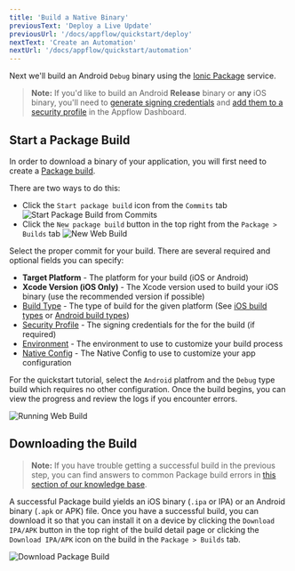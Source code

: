 ```yaml
---
title: 'Build a Native Binary'
previousText: 'Deploy a Live Update'
previousUrl: '/docs/appflow/quickstart/deploy'
nextText: 'Create an Automation'
nextUrl: '/docs/appflow/quickstart/automation'
---
```



Next we'll build an Android `Debug` binary using the [Ionic Package](/docs/appflow/package/intro) service.

<blockquote>
  
<b>Note:</b> If you'd like to build an Android <b>Release</b> binary or <b>any</b> iOS binary, you'll need to
<a href="/docs/appflow/package/credentials">generate signing credentials</a>
and <a href="/docs/appflow/package/adding-credentials">add them to a security profile</a> in the Appflow Dashboard.
</blockquote>

## Start a Package Build

In order to download a binary of your application, you will first need to create a [Package build](/docs/appflow/package/builds).

There are two ways to do this:

* Click the `Start package build` icon from the `Commits` tab ![Start Package Build from Commits](/docs/assets/img/appflow/ss-start-package-build-commits.png)
* Click the `New package build` button in the top right from the `Package > Builds` tab ![New Web Build](/docs/assets/img/appflow/ss-new-package-build.png)

Select the proper commit for your build. There are several required and optional fields you can specify:

* **Target Platform** - The platform for your build (iOS or Android)
* **Xcode Version (iOS Only)** - The Xcode version used to build your iOS binary (use the recommended version if possible)
* [Build Type](/docs/appflow/package/build-types) - The type of build for the given platform (See [iOS build types](/docs/appflow/package/build-types#ios-build-types) or [Android build types](/docs/appflow/package/build-types#android-build-types))
* [Security Profile](/docs/appflow/package/credentials) - The signing credentials for the for the build (if required)
* [Environment](/docs/appflow/automation/environments#custom-environments) - The environment to use to customize your build process
* [Native Config](/docs/appflow/package/native-configs) - The Native Config to use to customize your app configuration

For the quickstart tutorial, select the `Android` platfrom and the `Debug` type build which requires no other configuration. Once the build begins, you can view the progress and review the logs if you encounter errors.

![Running Web Build](/docs/assets/img/appflow/gif-start-package-build.gif)

## Downloading the Build

<blockquote>
  
<b>Note:</b> If you have trouble getting a successful build in the previous step, you can find answers to common Package build errors in
<a href="https://ionic.zendesk.com/hc/en-us/categories/360000410494-Package" target="_blank">this section of our knowledge base</a>.
</blockquote>

A successful Package build yields an iOS binary (`.ipa` or IPA) or an Android binary (`.apk` or APK) file. Once you have a successful build, you can download it so that you can install it on a device by clicking the `Download IPA/APK` button in the top right of the build detail page or clicking the `Download IPA/APK` icon on the build in the `Package > Builds` tab.

![Download Package Build](/docs/assets/img/appflow/ss-download-package-build.png)